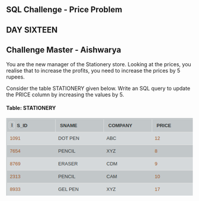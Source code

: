 ## SQL Challenge - Price Problem
## DAY SIXTEEN 
## Challenge Master - Aishwarya 

You are the new manager of the Stationery store. Looking at the prices, you realise that to increase the profits, you need to increase the prices by 5 rupees.

Consider the table STATIONERY given below. Write an SQL query to update the PRICE column by increasing the values by 5.

#### Table: STATIONERY
![Test Image1](ss.png)
